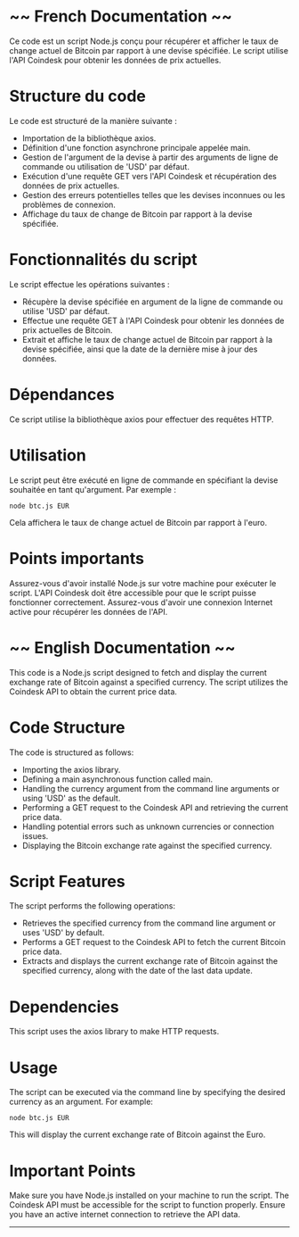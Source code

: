 # ~~ French Documentation ~~

Ce code est un script Node.js conçu pour récupérer et afficher le taux de change actuel de Bitcoin par rapport à une devise spécifiée. Le script utilise l'API Coindesk pour obtenir les données de prix actuelles.

# Structure du code
Le code est structuré de la manière suivante :

- Importation de la bibliothèque axios.
- Définition d'une fonction asynchrone principale appelée main.
- Gestion de l'argument de la devise à partir des arguments de ligne de commande ou utilisation de 'USD' par défaut.
- Exécution d'une requête GET vers l'API Coindesk et récupération des données de prix actuelles.
- Gestion des erreurs potentielles telles que les devises inconnues ou les problèmes de connexion.
- Affichage du taux de change de Bitcoin par rapport à la devise spécifiée.

# Fonctionnalités du script
Le script effectue les opérations suivantes :

- Récupère la devise spécifiée en argument de la ligne de commande ou utilise 'USD' par défaut.
- Effectue une requête GET à l'API Coindesk pour obtenir les données de prix actuelles de Bitcoin.
- Extrait et affiche le taux de change actuel de Bitcoin par rapport à la devise spécifiée, ainsi que la date de la dernière mise à jour des données.

# Dépendances
Ce script utilise la bibliothèque axios pour effectuer des requêtes HTTP.

# Utilisation
Le script peut être exécuté en ligne de commande en spécifiant la devise souhaitée en tant qu'argument. 
Par exemple :

```
node btc.js EUR
```
Cela affichera le taux de change actuel de Bitcoin par rapport à l'euro.

# Points importants
Assurez-vous d'avoir installé Node.js sur votre machine pour exécuter le script.
L'API Coindesk doit être accessible pour que le script puisse fonctionner correctement.
Assurez-vous d'avoir une connexion Internet active pour récupérer les données de l'API.

# ~~ English Documentation ~~

This code is a Node.js script designed to fetch and display the current exchange rate of Bitcoin against a specified currency. The script utilizes the Coindesk API to obtain the current price data.

# Code Structure
The code is structured as follows:

- Importing the axios library.
- Defining a main asynchronous function called main.
- Handling the currency argument from the command line arguments or using 'USD' as the default.
- Performing a GET request to the Coindesk API and retrieving the current price data.
- Handling potential errors such as unknown currencies or connection issues.
- Displaying the Bitcoin exchange rate against the specified currency.

# Script Features
The script performs the following operations:

- Retrieves the specified currency from the command line argument or uses 'USD' by default.
- Performs a GET request to the Coindesk API to fetch the current Bitcoin price data.
- Extracts and displays the current exchange rate of Bitcoin against the specified currency, along with the date of the last data update.

# Dependencies
This script uses the axios library to make HTTP requests.

# Usage
The script can be executed via the command line by specifying the desired currency as an argument. For example:

```
node btc.js EUR
```
This will display the current exchange rate of Bitcoin against the Euro.

# Important Points
Make sure you have Node.js installed on your machine to run the script.
The Coindesk API must be accessible for the script to function properly.
Ensure you have an active internet connection to retrieve the API data.

---
